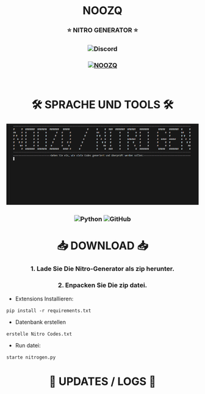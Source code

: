 <h1 align='center'>NOOZQ

</h1>
<h3 align='center'>
⭐️ NITRO GENERATOR ⭐️
</h3>


<h3 align="center">
<img alt="Discord" src="https://img.shields.io/discord/1002250543030341662?style=for-the-bagde&logo=discord&logoColor=Withe&link=https%3A%2F%2Fdiscord.gg%2Fenzj9xudyP">
<h3>

<h3 align="center">
   <a href="" alt="Stars"></a>
   <a href="https://github.com/Noozq"><img src="https://img.shields.io/github/forks/Noozq/Discord-Nitro?style=for-the-badge&logo=appveyor" alt="NOOZQ"></a><br>
</h3><br>

<h1 align='center'>🛠️ SPRACHE UND TOOLS 🛠️</h1>
<h3>
<img src='image.png'>
</h3>

<h3 align='center'>
  <img src='https://img.shields.io/badge/Python-3776AB?style=for-the-badge&logo=python&logoColor=white' alt='Python'>
  <img src='https://img.shields.io/badge/GitHub-100000?style=for-the-badge&logo=github&logoColor=white' alt='GitHub'>
</h3>  


<h1 align='center'>📥 DOWNLOAD 📥</h1>
<h3 align='center'>1. Lade Sie Die Nitro-Generator als zip herunter.</h3>
<h3 align='center'>2. Enpacken Sie Die zip datei.</h3>

* Extensions Installieren:
```
pip install -r requirements.txt
```
* Datenbank erstellen
```
erstelle Nitro Codes.txt
```
* Run datei:
```
starte nitrogen.py
```

<h1 align='center'>🔮 UPDATES / LOGS 🔮</h1>
